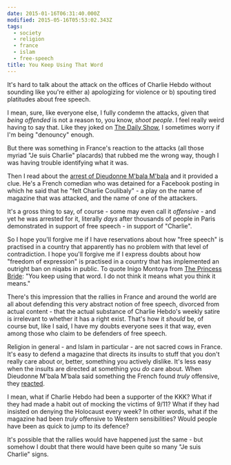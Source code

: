 ```yaml
---
date: 2015-01-16T06:31:40.000Z
modified: 2015-05-16T05:53:02.343Z
tags:
  - society
  - religion
  - france
  - islam
  - free-speech
title: You Keep Using That Word
---
```


It's hard to talk about the attack on the offices of Charlie Hebdo without
sounding like you're either a) apologizing for violence or b) spouting tired
platitudes about free speech.

I mean, sure, like everyone else, I fully condemn the attacks, given that
*being offended* is not a reason to, you know, *shoot people*.  I feel
really weird having to say that.  Like they joked on [The Daily Show][1], I
sometimes worry if I'm being "denouncy" enough.

But there was something in France's reaction to the attacks (all those
myriad "Je suis Charlie" placards) that rubbed me the wrong way, though I
was having trouble identifying what it was.

Then I read about the [arrest of Dieudonne M'bala M'bala][2] and it provided
a clue.  He's a French comedian who was detained for a Facebook posting in
which he said that he "felt Charlie Coulibaly" - a play on the name of
magazine that was attacked, and the name of one of the attackers.

It's a gross thing to say, of course - some may even call it *offensive* -
and yet he was arrested for it, literally *days* after thousands of people
in Paris demonstrated in support of free speech - in support of "Charlie".

So I hope you'll forgive me if I have reservations about how "free speech"
is practised in a country that apparently has no problem with that level of
contradiction.  I hope you'll forgive me if I express doubts about how
"freedom of expression" is practised in a country that has implemented an
outright ban on niqabs in public.  To quote Inigo Montoya from
[The Princess Bride][3]: "You keep using that word. I do not think it means
what you think it means."

There's this impression that the rallies in France and around the world are
all about defending this very abstract notion of free speech, divorced from
actual content - that the actual substance of Charlie Hebdo's weekly satire
is irrelevant to whether it has a right exist.  That's how it *should* be,
of course but, like I said, I have my doubts everyone sees it that way, even
among those who claim to be defenders of free speech.

Religion in general - and Islam in particular - are not sacred cows in
France.  It's easy to defend a magazine that directs its insults to stuff
that you don't really care about or, better, something you actively dislike.
It's less easy when the insults are directed at something you *do* care
about.  When Dieudonne M'bala M'bala said something the French found *truly*
offensive, they [reacted][2].

I mean, what if Charlie Hebdo had been a supporter of the KKK?  What if they
had made a habit out of mocking the victims of 9/11?  What if they had
insisted on denying the Holocaust every week?  In other words, what if the
magazine had been *truly* offensive to Western sensibilities?  Would people
have been as quick to jump to its defence?

It's possible that the rallies would have happened just the same - but
somehow I doubt that there would have been quite so many "Je suis Charlie"
signs.


[1]: http://thedailyshow.cc.com/
[2]: http://www.theglobeandmail.com/news/world/french-comic-dieudonne-detained-for-defending-terrorism/article22441661/
[3]: http://www.imdb.com/title/tt0093779/
